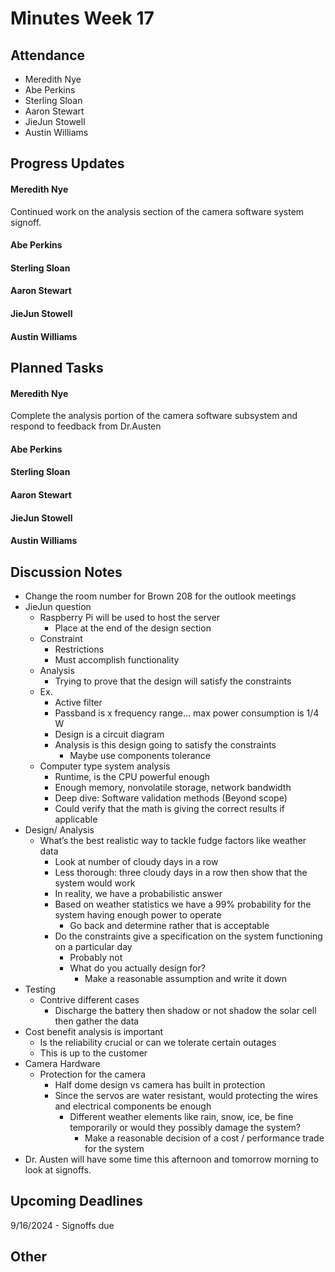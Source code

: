 # Minutes Week 17

## Attendance
   - Meredith Nye
   - Abe Perkins
   - Sterling Sloan
   - Aaron Stewart
   - JieJun Stowell
   - Austin Williams

## Progress Updates
#### Meredith Nye 
Continued work on the analysis section of the camera software system signoff. 
#### Abe Perkins
#### Sterling Sloan
#### Aaron Stewart
#### JieJun Stowell
#### Austin Williams

## Planned Tasks
#### Meredith Nye
Complete the analysis portion of the camera software subsystem and respond to feedback from Dr.Austen
#### Abe Perkins
#### Sterling Sloan
#### Aaron Stewart
#### JieJun Stowell
#### Austin Williams

## Discussion Notes
- Change the room number for Brown 208 for the outlook meetings
- JieJun question
    - Raspberry Pi will be used to host the server
        - Place at the end of the design section
    - Constraint 
        - Restrictions
        - Must accomplish functionality
    - Analysis
        - Trying to prove that the design will satisfy the constraints
    - Ex.
        - Active filter
        - Passband is x frequency range… max power consumption is 1/4 W
        - Design is a circuit diagram 
        - Analysis is this design going to satisfy the constraints
            - Maybe use components tolerance
    - Computer type system analysis 
        - Runtime, is the CPU powerful enough
        - Enough memory, nonvolatile storage, network bandwidth
        - Deep dive: Software validation methods (Beyond scope) 
        - Could verify that the math is giving the correct results if applicable
- Design/ Analysis 
    - What’s the best realistic way to tackle fudge factors like weather data
        - Look at number of cloudy days in a row
        - Less thorough: three cloudy days in a row then show that the system would work
        - In reality, we have a probabilistic answer
        - Based on weather statistics we have a 99% probability for the system having enough power to operate
            - Go back and determine rather that is acceptable
        - Do the constraints give a specification on the system functioning on a particular day
            - Probably not
            - What do you actually design for?
                - Make a reasonable assumption and write it down
- Testing
    - Contrive different cases
        - Discharge the battery then shadow or not shadow the solar cell then gather the data
- Cost benefit analysis is important
    - Is the reliability crucial or can we tolerate certain outages
    - This is up to the customer
- Camera Hardware 
    - Protection for the camera 
        - Half dome design vs camera has built in protection 
        - Since the servos are water resistant, would protecting the wires and electrical components be enough
            - Different weather elements like rain, snow, ice, be fine temporarily or would they possibly damage the system?
                -  Make a reasonable decision of a cost / performance trade for the system
- Dr. Austen will have some time this afternoon and tomorrow morning to look at signoffs.
## Upcoming Deadlines
9/16/2024 - Signoffs due
## Other
